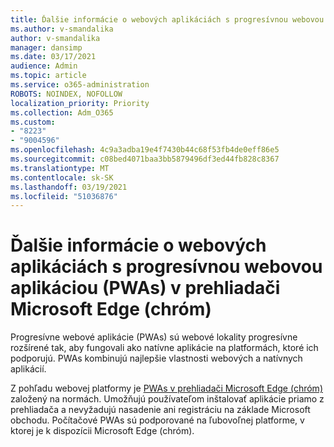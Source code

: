 ```yaml
---
title: Ďalšie informácie o webových aplikáciách s progresívnou webovou aplikáciou (PWAs) v prehliadači Microsoft Edge (chróm)
ms.author: v-smandalika
author: v-smandalika
manager: dansimp
ms.date: 03/17/2021
audience: Admin
ms.topic: article
ms.service: o365-administration
ROBOTS: NOINDEX, NOFOLLOW
localization_priority: Priority
ms.collection: Adm_O365
ms.custom:
- "8223"
- "9004596"
ms.openlocfilehash: 4c9a3adba19e4f7430b44c68f53fb4de0eff86e5
ms.sourcegitcommit: c08bed4071baa3bb5879496df3ed44fb828c8367
ms.translationtype: MT
ms.contentlocale: sk-SK
ms.lasthandoff: 03/19/2021
ms.locfileid: "51036876"
---
```

# <a name="learn-about-the-progressive-web-apps-pwas-on-microsoft-edge-chromium"></a>Ďalšie informácie o webových aplikáciách s progresívnou webovou aplikáciou (PWAs) v prehliadači Microsoft Edge (chróm)

Progresívne webové aplikácie (PWAs) sú webové lokality progresívne rozšírené tak, aby fungovali ako natívne aplikácie na platformách, ktoré ich podporujú. PWAs kombinujú najlepšie vlastnosti webových a natívnych aplikácií.

Z pohľadu webovej platformy je [PWAs v prehliadači Microsoft Edge (chróm)](https://docs.microsoft.com/microsoft-edge/progressive-web-apps-chromium/#pwas-on-microsoft-edge-chromium) založený na normách. Umožňujú používateľom inštalovať aplikácie priamo z prehliadača a nevyžadujú nasadenie ani registráciu na základe Microsoft obchodu. Počítačové PWAs sú podporované na ľubovoľnej platforme, v ktorej je k dispozícii Microsoft Edge (chróm).
